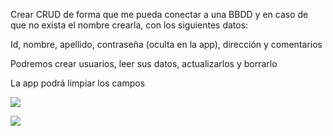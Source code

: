 Crear CRUD de forma que me pueda conectar a una BBDD y en caso de que no exista el nombre crearla, con los siguientes datos:

Id, nombre, apellido, contraseña (oculta en la app), dirección y comentarios

Podremos crear usuarios, leer sus datos, actualizarlos y borrarlo

La app podrá limpiar los campos

![](img/Aspose.Words.0abe8922-daa0-4825-870b-a48d43a79846.001.png)

![](img/Aspose.Words.0abe8922-daa0-4825-870b-a48d43a79846.002.png)
